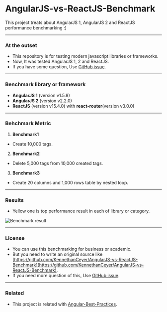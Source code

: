 # AngularJS-vs-ReactJS-Benchmark
This project treats about AngularJS 1, AngularJS 2 and ReactJS performance benchmarking :)

----

### At the outset

- This repository is for testing modern javascript libraries or frameworks.
- Now, It was tested AngularJS 1, 2 and ReactJS.
- If you have some question, Use [GitHub issue](https://github.com/KennethanCeyer/AngularJS-vs-ReactJS-Benchmark).

----

### Benchmark library or framework

- **AngularJS 1** (version v1.5.8)
- **AngularJS 2** (version v2.2.0)
- **ReactJS** (version v15.4.0) with **react-router**(version v3.0.0)

----

### Behchmark Metric

1. **Benchmark1**

 - Create 10,000 tags.
 
2. **Benchmark2**

 - Delete 5,000 tags from 10,000 created tags.
 
3. **Benchmark3**

 - Create 20 columns and 1,000 rows table by nested loop.
 
----
 
### Results

- Yellow one is top performance result in each of library or category.

 ![Benchmark result](http://www.nhpcw.com/upload/specs_112216074921.png)
 
----
 
### License

- You can use this benchmarking for business or academic.
- But you need to write an original source like [https://github.com/KennethanCeyer/AngularJS-vs-ReactJS-Benchmark](https://github.com/KennethanCeyer/AngularJS-vs-ReactJS-Benchmark).
- If you need more question of this, Use [GitHub issue](https://github.com/KennethanCeyer/AngularJS-vs-ReactJS-Benchmark).

----

### Related

- This project is related with [Angular-Best-Practices](https://github.com/KennethanCeyer/AngularJS-Best-Practices).
